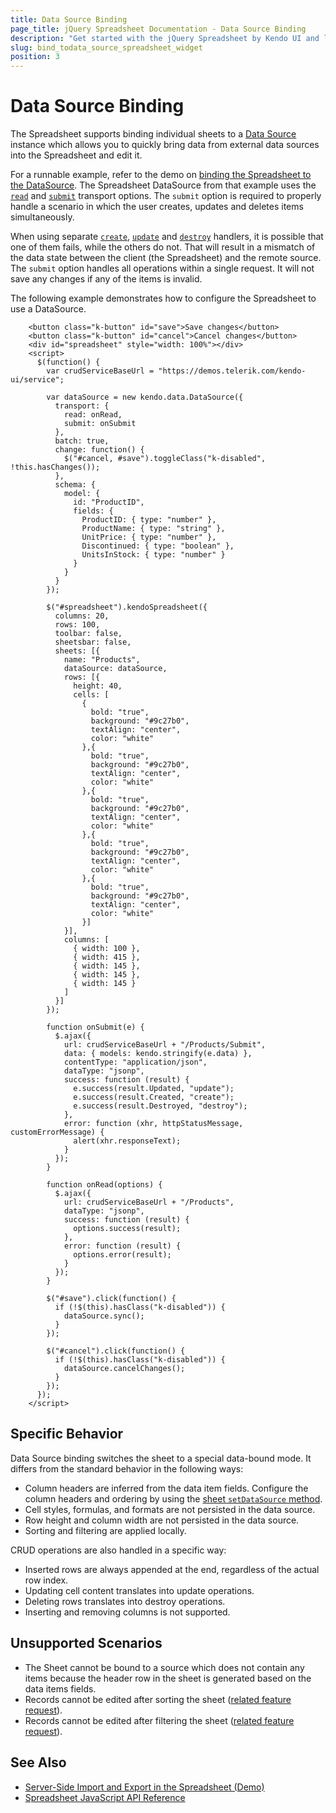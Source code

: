 ```yaml
---
title: Data Source Binding
page_title: jQuery Spreadsheet Documentation - Data Source Binding
description: "Get started with the jQuery Spreadsheet by Kendo UI and learn how to bind a sheet in the widget to a Data Source."
slug: bind_todata_source_spreadsheet_widget
position: 3
---
```


# Data Source Binding

The Spreadsheet supports binding individual sheets to a [Data Source](/framework/datasource/overview) instance which allows you to quickly bring data from external data sources into the Spreadsheet and edit it.  

For a runnable example, refer to the demo on [binding the Spreadsheet to the DataSource](https://demos.telerik.com/kendo-ui/spreadsheet/datasource). The Spreadsheet DataSource from that example uses the [`read`](/api/javascript/data/datasource/configuration/transport.read) and [`submit`](/api/javascript/data/datasource/configuration/transport.submit) transport options. The `submit` option is required to properly handle a scenario in which the user creates, updates and deletes items simultaneously.

When using separate [`create`](/api/javascript/data/datasource/configuration/transport.create), [`update`](/api/javascript/data/datasource/configuration/transport.update) and [`destroy`](/api/javascript/data/datasource/configuration/transport.destroy) handlers, it is possible that one of them fails, while the others do not. That will result in a mismatch of the data state between the client (the Spreadsheet) and the remote source. The `submit` option handles all operations within a single request. It will not save any changes if any of the items is invalid.

The following example demonstrates how to configure the Spreadsheet to use a DataSource.

```dojo
    <button class="k-button" id="save">Save changes</button>
    <button class="k-button" id="cancel">Cancel changes</button>
    <div id="spreadsheet" style="width: 100%"></div>
    <script>
      $(function() {
        var crudServiceBaseUrl = "https://demos.telerik.com/kendo-ui/service";

        var dataSource = new kendo.data.DataSource({
          transport: {
            read: onRead,
            submit: onSubmit
          },
          batch: true,
          change: function() {
            $("#cancel, #save").toggleClass("k-disabled", !this.hasChanges());
          },
          schema: {
            model: {
              id: "ProductID",
              fields: {
                ProductID: { type: "number" },
                ProductName: { type: "string" },
                UnitPrice: { type: "number" },
                Discontinued: { type: "boolean" },
                UnitsInStock: { type: "number" }
              }
            }
          }
        });

        $("#spreadsheet").kendoSpreadsheet({
          columns: 20,
          rows: 100,
          toolbar: false,
          sheetsbar: false,
          sheets: [{
            name: "Products",
            dataSource: dataSource,
            rows: [{
              height: 40,
              cells: [
                {
                  bold: "true",
                  background: "#9c27b0",
                  textAlign: "center",
                  color: "white"
                },{
                  bold: "true",
                  background: "#9c27b0",
                  textAlign: "center",
                  color: "white"
                },{
                  bold: "true",
                  background: "#9c27b0",
                  textAlign: "center",
                  color: "white"
                },{
                  bold: "true",
                  background: "#9c27b0",
                  textAlign: "center",
                  color: "white"
                },{
                  bold: "true",
                  background: "#9c27b0",
                  textAlign: "center",
                  color: "white"
                }]
            }],
            columns: [
              { width: 100 },
              { width: 415 },
              { width: 145 },
              { width: 145 },
              { width: 145 }
            ]
          }]
        });

        function onSubmit(e) {
          $.ajax({
            url: crudServiceBaseUrl + "/Products/Submit",
            data: { models: kendo.stringify(e.data) },
            contentType: "application/json",
            dataType: "jsonp",
            success: function (result) {
              e.success(result.Updated, "update");
              e.success(result.Created, "create");
              e.success(result.Destroyed, "destroy");
            },
            error: function (xhr, httpStatusMessage, customErrorMessage) {
              alert(xhr.responseText);
            }
          });
        }

        function onRead(options) {
          $.ajax({
            url: crudServiceBaseUrl + "/Products",
            dataType: "jsonp",
            success: function (result) {
              options.success(result);
            },
            error: function (result) {
              options.error(result);
            }
          });
        }

        $("#save").click(function() {
          if (!$(this).hasClass("k-disabled")) {
            dataSource.sync();
          }
        });

        $("#cancel").click(function() {
          if (!$(this).hasClass("k-disabled")) {
            dataSource.cancelChanges();
          }
        });
      });
    </script>
```

## Specific Behavior

Data Source binding switches the sheet to a special data-bound mode. It differs from the standard behavior in the following ways:

* Column headers are inferred from the data item fields. Configure the column headers and ordering by using the [sheet `setDataSource` method](/api/javascript/spreadsheet/sheet/methods/setdatasource).
* Cell styles, formulas, and formats are not persisted in the data source.
* Row height and column width are not persisted in the data source.
* Sorting and filtering are applied locally.

CRUD operations are also handled in a specific way:

* Inserted rows are always appended at the end, regardless of the actual row index.
* Updating cell content translates into update operations.
* Deleting rows translates into destroy operations.
* Inserting and removing columns is not supported.

## Unsupported Scenarios

* The Sheet cannot be bound to a source which does not contain any items because the header row in the sheet is generated based on the data items fields.
* Records cannot be edited after sorting the sheet ([related feature request](https://feedback.telerik.com/kendo-jquery-ui/1402815-allow-sorting-for-spreadsheet-with-datasource)).
* Records cannot be edited after filtering the sheet ([related feature request](https://feedback.telerik.com/kendo-jquery-ui/1402817-allow-filtering-for-spreadsheet-with-datasource)).

## See Also

* [Server-Side Import and Export in the Spreadsheet (Demo)](https://demos.telerik.com/kendo-ui/spreadsheet/server-side-import-export)
* [Spreadsheet JavaScript API Reference](/api/javascript/ui/spreadsheet)
